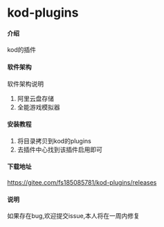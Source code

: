 # kod-plugins

#### 介绍
kod的插件

#### 软件架构
软件架构说明  
1. 阿里云盘存储  
2. 全能游戏模拟器  


#### 安装教程

1.  将目录拷贝到kod的plugins  
2.  去插件中心找到该插件启用即可  

#### 下载地址
https://gitee.com/fs185085781/kod-plugins/releases

#### 说明
 如果存在bug,欢迎提交issue,本人将在一周内修复  

